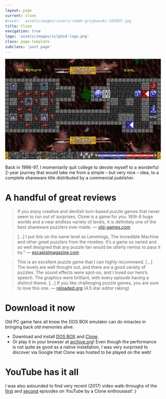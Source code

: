```yaml
---
layout: page
current: clone
#cover:  assets/images/covers/radek-grzybowski-195655.jpg
title: Clone
navigation: true
logo: 'assets/images/silphid-logo.png'
class: page-template
subclass: 'post page'
---
```


![Clone screenshot](/assets/images/clone.jpg)

Back in 1996-97, I momentarily quit college to devote myself to a wonderful 2-year journey that would take me from a simple – but very nice – idea, to a complete shareware title distributed by a commercial publisher.

# A handful of great reviews

> If you enjoy creative and devilish turn-based puzzle games that never seem to run out of surprises, Clone is a game for you. With 6 huge worlds and a near endless variety of levels, it is definitely one of the best shareware puzzlers ever made.
— [old-games.com](http://www.old-games.com/download/3557/clone)

> […] I put this on the same level as Lemmings, The Incredible Machine and other great puzzlers from the nineties. It’s a game so varied and so well designed that any puzzle fan would be utterly remiss to pass it by.”
— [escapistmagazine.com](http://escapistmagazine.com)

> This is an excellent puzzle game that I can highly recommend. […] The levels are well thought out, and there are a good variety of puzzles. The sound effects were spot-on, and I loved our hero’s speech. The graphics were brilliant, with every episode having a distinct theme. […] If you like challenging puzzle games, you are sure to love this one.
— [reloaded.org](http://www.reloaded.org/download/Clone/328/) (4.5 star editor raking)

# Download it now

Old PC game fans all know the DOS BOX emulator can do miracles in bringing back old memories alive.

- Download and install [DOS BOX](https://www.dosbox.com/) and [Clone](https://archive.org/download/Clone_1020/clone10.zip).
- Or play it in your browser at [archive.org](https://archive.org/details/Clone_1020)! Even though the performance is not quite as good as a native installation, I was very surprised to discover via Google that Clone was hosted to be played on the web!

# YouTube has it all

I was also astounded to find very recent (2017) video walk-throughs of the [first](https://www.youtube.com/watch?v=gzKPFc49Sm4) and [second](https://www.youtube.com/watch?v=N49L0b0z398&t=2611s) episodes on YouTube by a Clone enthousiast! :)